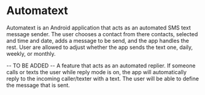 Automatext
==========

Automatext is an Android application that acts as an automated SMS text message sender. 
The user chooses a contact from there contacts, selected and time and date, adds a message
to be send, and the app handles the rest. User are allowed to adjust whether the app sends 
the text one, daily, weekly, or monthly. 

-- TO BE ADDED --
A feature that acts as an automated replier. 
If someone calls or texts the user while reply mode is on, the app will automatically reply
to the incoming caller/texter with a text. The user will be able to define the message that 
is sent.
